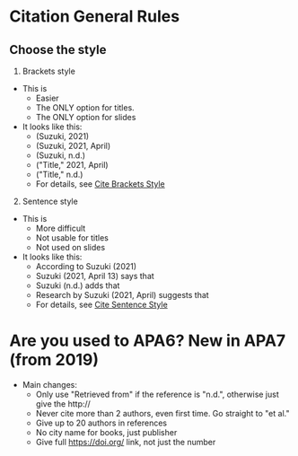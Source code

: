 # Citation General Rules

## Choose the style

1) Brackets style
* This is 
    * Easier
    * The ONLY option for titles. 
    * The ONLY option for slides
* It looks like this:
    * (Suzuki, 2021) 
    * (Suzuki, 2021, April)  
    * (Suzuki, n.d.)
    * ("Title," 2021, April) 
    * ("Title," n.d.)
    * For details, see [Cite Brackets Style](Invention-CiteBracketsStyle)

2) Sentence style
* This is 
    * More difficult
    * Not usable for titles
    * Not used on slides
* It looks like this: 
    * According to Suzuki (2021)  
    * Suzuki (2021, April 13) says that 
    * Suzuki (n.d.) adds that
    * Research by Suzuki (2021, April) suggests that
    * For details, see [Cite Sentence Style](Invention-CiteSentenceStyle)

# Are you used to APA6? New in APA7 (from 2019)
* Main changes: 
    * Only use "Retrieved from" if the reference is "n.d.", otherwise just give the http://
    * Never cite more than 2 authors, even first time. Go straight to "et al."
    * Give up to 20 authors in references
    * No city name for books, just publisher
    * Give full https://doi.org/ link, not just the number
